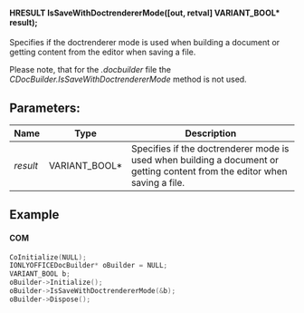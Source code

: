 #### HRESULT IsSaveWithDoctrendererMode(\[out, retval] VARIANT\_BOOL\* result);

Specifies if the doctrenderer mode is used when building a document or getting content from the editor when saving a file.

Please note, that for the *.docbuilder* file the *CDocBuilder.IsSaveWithDoctrendererMode* method is not used.

## Parameters:

| Name     | Type            | Description                                                                                                                |
| -------- | --------------- | -------------------------------------------------------------------------------------------------------------------------- |
| *result* | VARIANT\_BOOL\* | Specifies if the doctrenderer mode is used when building a document or getting content from the editor when saving a file. |

## Example

#### COM

```c++
CoInitialize(NULL);
IONLYOFFICEDocBuilder* oBuilder = NULL;
VARIANT_BOOL b;
oBuilder->Initialize();
oBuilder->IsSaveWithDoctrendererMode(&b);
oBuilder->Dispose();
```
